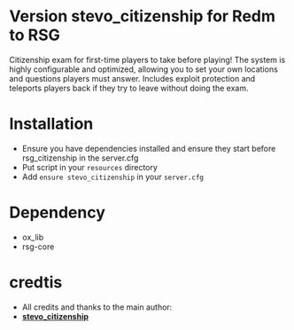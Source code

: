 # Version stevo_citizenship for Redm to RSG
Citizenship exam for first-time players to take before playing! 
The system is highly configurable and optimized, allowing you to set your own locations and questions players must answer. Includes exploit protection and teleports players back if they try to leave without doing the exam.

# Installation
- Ensure you have dependencies installed and ensure they start before rsg_citizenship in the server.cfg
- Put script in your `resources` directory
- Add `ensure stevo_citizenship` in your `server.cfg`

# Dependency
- ox_lib
- rsg-core

# credtis
- All credits and thanks to the main author:
- **[stevo_citizenship](https://github.com/Sadicius/stevo_citizenship)**
